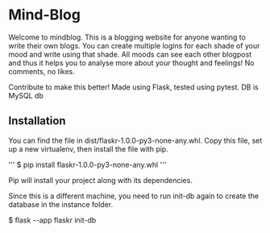 # Mind-Blog

Welcome to mindblog. This is a blogging website for anyone wanting to write their own blogs. You can create multiple logins for each shade of your mood and write using that shade. All moods can see each other blogpost and thus it helps you to analyse more about your thought and feelings! No comments, no likes. 

Contribute to make this better!
Made using Flask, tested using pytest. DB is MySQL db
## Installation


You can find the file in dist/flaskr-1.0.0-py3-none-any.whl. 
Copy this file, set up a new virtualenv, then install the file with pip.

'''
$ pip install flaskr-1.0.0-py3-none-any.whl
'''

Pip will install your project along with its dependencies.

Since this is a different machine, you need to run init-db again to create the database in the instance folder.

$ flask --app flaskr init-db
